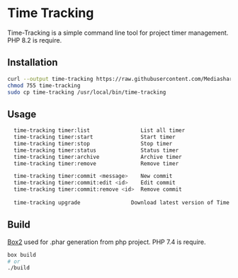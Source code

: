# Time Tracking

Time-Tracking is a simple command line tool for project timer management. PHP 8.2 is require.
## Installation
```bash
curl --output time-tracking https://raw.githubusercontent.com/Mediashare/time-tracking/master/time-tracking
chmod 755 time-tracking
sudo cp time-tracking /usr/local/bin/time-tracking
```
## Usage
```bash
  time-tracking timer:list                List all timer
  time-tracking timer:start               Start timer
  time-tracking timer:stop                Stop timer
  time-tracking timer:status              Status timer
  time-tracking timer:archive             Archive timer
  time-tracking timer:remove              Remove timer

  time-tracking timer:commit <message>    New commit
  time-tracking timer:commit:edit <id>    Edit commit
  time-tracking timer:commit:remove <id>  Remove commit
  
  time-tracking upgrade                Download latest version of Time Tracking
```
## Build
[Box2](https://github.com/box-project/box2) used for .phar generation from php project. PHP 7.4 is require.
```bash
box build
# or
./build
```
